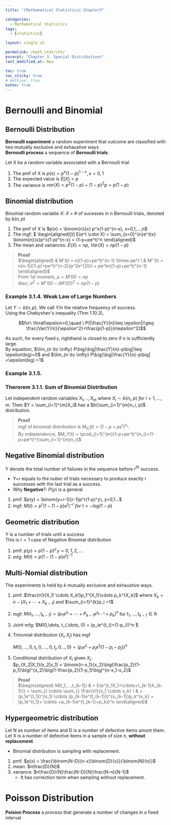 ```yaml
---
title: "[Mathematical Statistics] Chapter3"

categories:
  - Mathematical Statistics
tags:
  - [statistics]

layout: single_v2

permalink: /math_stat/ch3/
excerpt: "Chapter 3. Special Distributions"
last_modified_at: Now

toc: true
toc_sticky: true
# mathjax: true
katex: true
---
```


# Bernoulli and Binomial

## Bernoulli Distribution
**Bernoulli experiment** a random experiment that outcome are classified with two mutually exclusive and exhaustive ways\
**Bernoulli process** a sequence of **Bernoulli trials**.

Let X be a random variable associated with a Bernoulli trial
1. The pmf of X is $p(x) = p^x(1-p)^{1-x}, x=0,1$
2. The expected value is $E[X] = p$
3. The variance is $var(X) = p^2(1-p)+(1-p)^2p = p(1-p)$

## Binomial distribution
Binomial random variable $X$: $X$ = # of sucesses in $n$ Bernoulli trials, denoted by $b(n,p)$

1. The pmf of $X$ is $p(x) = \binom{n}{x} p^x(1-p)^{n-x}, x=0,1,...,n$
2. The mgf: 
   $ \begin{aligned}[t]
    E(e^t \cdot X) = \sum_{x=0}^{n}e^{tx} \binom{n}{x}p^x(1-p)^{n-x} = (1-p+pe^t)^n
    \end{aligned}$
3. The mean and variances: $E(X) = np,\ Var(X) = np(1-p)$

<!-- <details markdown=1><summary markdown ='span'>Proof</summary> -->
> **Proof**\
> $\begin{aligned} & M'(t) = n((1-p)+pe^t)^{n-1} \times pe^t \
> & M''(t) = n(n-1)((1-p)+pe^t)^{n-2}(p^2e^{2t}) + pe^tn((1-p)+pe^t)^{n-1} \end{aligned}$\
> From 1st moment, $\mu = M'(0) = np$\
> Also, $\sigma^2 = M''(0)-(M'(0))^2 = np(1-p)$
<!-- </details> -->

### Example 3.1.4. Weak Law of Large Numbers
Let $Y \sim b(n,p)$. We call $Y/n$ the relative frequency of success.\
Using the Chebyshev's inequality (Thm 1.10.3),

$$for\ \forall\epsilon>0,\quad \ P(|\frac{Y}{n}\leq \epsilon|)\geq \frac{Var(Y/n)}{\epsilon^2}=\frac{p(1-p)}{n\epsilon^2}$$

As such, for every fixed $\epsilon$, righthand is closed to zero if $n$ is sufficiently large.\
By equaition, $\lim_{n \to \infty} P\big(\big|\frac{Y}{n}-p\big|\leq \epsilon\big)=0$ and $\lim_{n \to \infty} P\big(\big|\frac{Y}{n}-p\big|<\epsilon\big) =1$

### Example 3.1.5.


### Therorem 3.1.1. Sum of Binomial Distribution
Let independent random variables $X_1,..,X_m$ where $X_i \sim b(n_i, p)\ for\ i=1,...,m$. Then $Y = \sum_{i=1}^{m}X_i$ has a $b(\sum_{i=1}^{m}n_i, p)$ distribution.

> **Proof** \
> mgf of binomial distribution is $M_{X_i}(t) = (1-p+pe^t)^{n_i}$.\
> By independence, $M_Y(t) = \prod_{i=1}^{m}(1-p+pe^t)^{n_i}=(1-p+pe^t)^{\sum_{i=1}^{m}n_i}$


## Negative Binomial distribution
Y denote the total number of failures in the sequence before $r^{th}$ success.
- Y+r equals to the nuber of trials necessary to produce exactly r successes with the last trial as a success.
- Why **Negative**?: $P(y)$ is a general 
  
1. pmf: $p(y) = \binom{y+r-1}{r-1}p^r(1-p)^y\, y=0,1...$
2. mgf: $M(t) = p^r(1-(1-p)e^t)^{-r}\ for\ t<-log(1-p)$

## Geometric distribution
Y is a number of trials until a success\
This is $r=1$ case of Negative Binomial distribution

1. pmf: $p(y) = p(1-p)^y\, y=0,1,2,...$
2. mfg: $M(t) = p(1-(1-p)e^t)^{-1}$

## Multi-Nomial distribution
The experiments is held by $k$ mutually exclusive and exhaustive ways.

1. pmf: $\frac{n!}{X_1! \cdots X_k!}p_1^{X_1}\cdots p_k^{X_k}$ where $X_k = n-(X_1+\cdots+X_{k-1})$ and $\sum_{i=1}^{k}p_i =1$
2. mgf: $M(t_1, ... , t_{k-1}) = (p_1e^{t_1}+ \cdots + P_{k-1}e^{t_{k-1}}+p_k)^n$ for $t_1, ... , t_{k-1} \in \mathbb{R}$
3. Joint mfg: $M(0,\dots, t_i,\dots, 0) = (p_ie^{t_i}+(1-p_i))^n $
4. Trinomial distribution $(X_i, X_j)$ has mgf 
  
   $M(0,\dots,0,t_i, 0,\dots,0, t_j,0\dots, 0) = (p_ie^{t_i}+p_je^{t_j}(1-p_i-p_j))^n$ 

5. Conditional distribution of $X_i$ given $X_j$:\
  $p_{X_2|X_1}(x_2|x_1) = \binom{n-x_1}{x_2}\big(\frac{p_2}{1-p_1}\big)^{x_2}\big(1-\frac{p_2}{1-p_1}\big)^{n-x_1-x_2}$

> **Proof**\
> $\begin{aligned} M(t_1,...,t_{k-1}) & = E(e^{t_1X_1+\cdots+t_{k-1}X_{k-1}}) 
> = \sum_{} \cdots \sum_{} \frac{n!}{x_1 \cdots x_k} \
> & = (p_1e^{t_1})^{x_1} \cdots (p_{k-1}e^{t_{k-1}})^{x_{k-1}}p_k^{x_k}
> = (p_1e^{t_1}+ \cdots +p_{k-1}e^{t_{k-1}+p_k})^n \end{aligned}$

## Hypergeometric distribution
Let N as number of items and D is a number of defective items amont them. Let X is a number of defective items in a sample of size n, **without replacement**.
- Binomial distribution is sampling with replacement.

1. pmf: $p(x) = \frac{\binom{N-D}{n-x}\binom{D}{x}}{\binom{N}{n}}$
2. mean: $n\frac{D}{N}$
3. variance: $n\frac{D}{N}\frac{N-D}{N}\frac{N-n}{N-1}$
   - It has correction term when sampling without replacement.

# Poisson Distribution
**Poision Process** a process that generate a number of changes in a fixed interval


